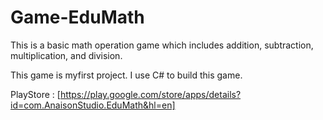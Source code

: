 # Game-EduMath

This is a basic math operation game which includes addition, subtraction, multiplication, and division.

This game is myfirst project. I use C# to build this game.

PlayStore :
[https://play.google.com/store/apps/details?id=com.AnaisonStudio.EduMath&hl=en]
